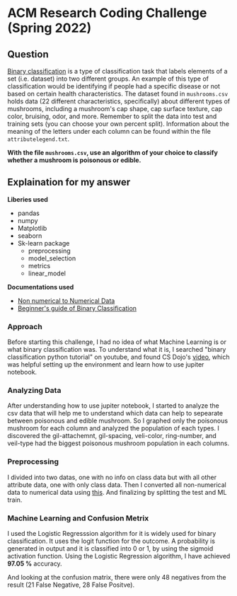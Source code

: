 # ACM Research Coding Challenge (Spring 2022)

## [](https://github.com/ACM-Research/-DRAFT-Coding-Challenge-S22#question-one)Question

[Binary classification](https://en.wikipedia.org/wiki/Binary_classification) is a type of classification task that labels elements of a set (i.e. dataset) into two different groups. An example of this type of classification would be identifying if people had a specific disease or not based on certain health characteristics. The dataset found in `mushrooms.csv` holds data (22 different characteristics, specifically) about different types of mushrooms, including a mushroom's cap shape, cap surface texture, cap color, bruising, odor, and more. Remember to split the data into test and training sets (you can choose your own percent split). Information about the meaning of the letters under each column can be found within the file `attributelegend.txt`.

**With the file `mushrooms.csv`, use an algorithm of your choice to classify whether a mushroom is poisonous or edible.**

## Explaination for my answer
**Liberies used**
- pandas
- numpy
- Matplotlib
- seaborn
- Sk-learn package
  - preprocessing
  - model_selection
  - metrics
  - linear_model
 
**Documentations used**
- [Non numerical to Numerical Data](https://pythonprogramming.net/working-with-non-numerical-data-machine-learning-tutorial/)
- [Beginner's guide of Binary Classification](https://www.analyticsvidhya.com/blog/2021/08/a-beginners-guide-to-machine-learning-binary-classification-of-legendary-pokemon-using-multiple-ml-algorithms/)

### Approach
Before starting this challenge, I had no idea of what Machine Learning is or what binary classification was. To understand what it is, I searched "binary classification python tutorial" on youtube, and found CS Dojo's [video](https://www.youtube.com/watch?v=a9UrKTVEeZA), which was helpful setting up the environment and learn how to use jupiter notebook.

### Analyzing Data
After understanding how to use jupiter notebook, I started to analyze the csv data that will help me to understand which data can help to sepearate between poisonous and edible mushroom. So I graphed only the poisonous mushroom for each column and analyzed the population of each types. I discovered the gil-attachemnt, gil-spacing, veli-color, ring-number, and veil-type had the biggest poisonous mushroom population in each columns.

### Preprocessing
I divided into two datas, one with no info on class data but with all other attribute data, one with only class data. Then I converted all non-numerical data to numerical data using [this](https://pythonprogramming.net/working-with-non-numerical-data-machine-learning-tutorial/). And finalizing by splitting the test and ML train.

### Machine Learning and Confusion Metrix
I used the Logistic Regresssion algorithm for it is widely used for binary classification. It uses the logit function for the outcome. A probability is generated in output and it is classified into 0 or 1, by using the sigmoid activation function. Using the Logistic Regression algorithm, I have achieved **97.05 %** accuracy.

And looking at the confusion matrix, there were only 48 negatives from the result (21 False Negative, 28 False Positve).
